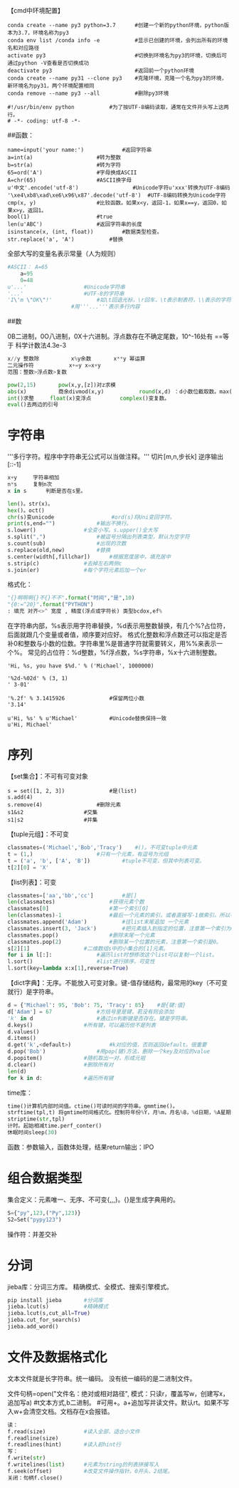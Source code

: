 【cmd中环境配置】
```
conda create --name py3 python=3.7      #创建一个新的python环境，python版本为3.7，环境名称为py3
conda env list /conda info -e           #显示已创建的环境，会列出所有的环境名和对应路径
activate py3                            #切换到环境名为py3的环境，切换后可通过python -V查看是否切换成功
deactivate py3                          #返回前一个python环境
conda create --name py31 --clone py3    #克隆环境，克隆一个名为py3的环境，新环境名为py31，两个环境配置相同
conda remove --name py3 --all           #删除py3环境
```

```
#!/usr/bin/env python			#为了按UTF-8编码读取，通常在文件开头写上这两行。
# -*- coding: utf-8 -*-
```

##函数：
```
name=input('your name:')    		#返回字符串
a=int(a)    	 			#转为整数
b=str(a)    	 			#转为字符
65=ord('A')    	 			#字母换成ASCII
A=chr(65)      	 			#ASCII换字母
u'中文'.encode('utf-8')                 #Unicode字符u'xxx'转换为UTF-8编码
'\xe4\xb8\xad\xe6\x96\x87'.decode('utf-8')	#UTF-8编码转换为Unicode字符
cmp(x, y)        			#比较函数。如果x<y，返回-1，如果x==y，返回0，如果x>y，返回1。
bool(1)          			#true
len(u'ABC')      			#返回字符串的长度
isinstance(x, (int, float))    		#数据类型检查。
str.replace('a', 'A')    		#替换
```

全部大写的变量名表示常量（人为规则）
```python
#ASCII：	A=65  
	a=95
	0=48
u'...'    				#Unicode字符串
'...'     				#UTF-8的字符串
'I\'m \"OK\"!'    			#如\t回退光标，\r回车，\t表示制表符，\\表示的字符就是\。用r''表示''内不转义
					#用'''...'''表示多行内容
```

##数

0B二进制，0O八进制，0X十六进制。浮点数存在不确定尾数，10^-16处有
==等于
科学计数法4.3e-3

```python
x//y 整数除		  x%y余数		  x**y 幂运算
二元操作符			x+=y x=x+y
范围：整数>浮点数>复数

pow(2,15)		pow(x,y,[z])对z求模
abs(x)			商余divmod(x,y)			round(x,d) ：d小数位截取数。max(a,b,c,d...)
int()求整		float(x)变浮点			complex()变复数。
eval()去两边的引号
```

字符串
=====
'''多行字符。程序中字符串无公式可以当做注释。'''
切片[m,n,步长k]
逆序输出[::-1]

```python
x+y		字符串相加
n*s		复制n次	
x in s		判断是否在s里。

len()。str(x)。
hex()。oct()
chr(s)变unicode		       		#ord(s)将Uni变回字符。
print(s,end="") 			#输出不换行。
s.lower()				#全变小写。s.upper()全大写
s.split(",")				#被逗号分隔出列表类型，默认为空字符
s.count(sub)				#出现的次数
s.replace(old,new)			#替换
s.center(width[,fillchar]) 		#根据宽度居中，填充居中
s.strip(c) 				#去掉左右两侧c
s.join(er) 				#每个字符元素后加一个er
```

格式化：
```python
"{}啊啊啊{}不{}不不".format("时间","是",10)
"{0:=^20}".format("PYTHON")
: 填充 对齐<>^ 宽度 , 精度(浮点或字符长) 类型bcdox,ef%
```

在字符串内部，%s表示用字符串替换，%d表示用整数替换，有几个%?占位符，后面就跟几个变量或者值，顺序要对应好。
格式化整数和浮点数还可以指定是否补0和整数与小数的位数。字符串里%是普通字符就需要转义，用%%来表示一个%。
常见的占位符：%d整数，%f浮点数，%s字符串，%x十六进制整数。
```
'Hi, %s, you have $%d.' % ('Michael', 1000000)

'%2d-%02d' % (3, 1)
' 3-01'

'%.2f' % 3.1415926    	 		#保留两位小数
'3.14'

u'Hi, %s' % u'Michael'   		#Unicode替换保持一致
u'Hi, Michael'
```

# 序列
【set集合】：不可有可变对象
```
s = set([1, 2, 3])       		#是(list)
s.add(4)
s.remove(4)   		 		#删除元素
s1&s2   		 		#交集
s1|s2   		 		#并集
```

【tuple元组】：不可变
```python
classmates=('Michael','Bob','Tracy')    #()。不可变tuple中元素
t = (1,)    				#只有一个元素，有逗号为元组
t = ('a', 'b', ['A', 'B'])     		#tuple不可变，但其中列表可变。
t[2][0] = 'X'
```

【list列表】：可变
```python
classmates=['aa','bb','cc']     	#是[]
len(classmates)      			#获得元素个数
classmates[0]        			#第一个索引[0]
len(classmates)-1    			#最后一个元素的索引，或者直接写-1做索引。所以-2为倒数第2个。。。
classmates.append('Adam')    		#往list末尾追加 一个元素
classmates.insert(3, 'Jack')    	#把元素插入到指定的位置，注意第一个索引为0。替换是直接赋值。
classmates.pop()     			#删除末尾一个元素
classmates.pop(2)    			#删除某一个位置的元素，注意第一个索引是0。
s[2][1]    				#二维数组s中的小集合的[1]元素。
for i in l[:]:     			#遍历list时想修改这个list可以复制一个list。
l.sort()     				#list进行排序，可变性
l.sort(key=lambda x:x[1],reverse=True)
```

【dict字典】：无序。不能放入可变对象。键-值存储结构，最常用的key（不可变就行）是字符串。
```python
d = {'Michael': 95, 'Bob': 75, 'Tracy': 85}    #是{键:值}
d['Adam'] = 67				#方括号里是键，若没有则会添加
'k' in d    				#通过in判断键是否存在。键是字符串。
d.keys()				#所有键，可以遍历但不是列表
d.values()
d.items()
d.get('k',<default>)			#k对应的值，否则返回default。很重要
d.pop('Bob')     			#用pop(键)方法，删除一个key及对应的value
d.popitem()				#随机取出一对，形成元祖
d.clear()				#删除所有对
len(d)
for k in d:				#遍历所有键
```

time库：
```python
time()计算机内部时间值。ctime()可读时间的字符串。gmmtime()。
strftime(tpl,t) 将gmtime时间格式化。控制符年份%Y，月%m，月名%B，%d日期，%A星期，%H小时，%p上下午
striptime(str,tpl)
计时。起始相减time.perf_conter()
休眠时间sleep(30)
```

函数：参数输入，函数体处理，结果return输出：IPO

# 组合数据类型

集合定义：元素唯一、无序、不可变{,,,}。{}是生成字典用的。
```python
S={"py",123,("Py",123)}
S2=Set("pypy123")
```
操作符：并差交补

# 分词

jieba库：分词三方库。
精确模式、全模式、搜索引擎模式。

```python
pip install jieba		#分词库
jieba.lcut(s)			#精确模式
jieba.lcut(s,cut_all=True)
jieba.cut_for_search(s)
jieba.add_word()
```

# 文件及数据格式化

文本文件就是长字符串。统一编码。
没有统一编码的是二进制文件。

文件句柄=open("文件名：绝对或相对路径",  模式：只读r，覆盖写w，创建写x，追加写a)  #t文本方式,b二进制。
#可用+。a+追加写并读文件。默认rt。如果不写入w+会清空文档。文档存在x会报错。

```python
读：
f.read(size)			#读入全部，适合小文件
f.readline(size)
f.readlines(hint)		#读入前hint行
写：
f.write(str)
f.writelines(list)		#元素为string的列表拼接写入
f.seek(offset)			#改变文件操作指针。0开头、2结尾。
关闭：句柄f.close()
```
